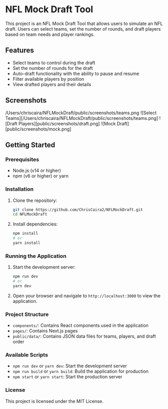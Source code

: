 # NFL Mock Draft Tool

This project is an NFL Mock Draft Tool that allows users to simulate an NFL draft. Users can select teams, set the number of rounds, and draft players based on team needs and player rankings.

## Features

- Select teams to control during the draft
- Set the number of rounds for the draft
- Auto-draft functionality with the ability to pause and resume
- Filter available players by position
- View drafted players and their details

## Screenshots
/Users/chriscaira/NFLMockDraft/public/screenshots/teams.png
![Select Teams][/Users/chriscaira/NFLMockDraft/public/screenshots/teams.png]
![Draft Players][public/screenshots/draft.png]
![Mock Draft][public/screenshots/mock.png]

## Getting Started

### Prerequisites

- Node.js (v14 or higher)
- npm (v6 or higher) or yarn

### Installation

1. Clone the repository:

   ```bash
   git clone https://github.com/ChrisCaira2/NFLMockDraft.git
   cd NFLMockDraft
   ```

2. Install dependencies:

   ```bash
   npm install
   # or
   yarn install
   ```

### Running the Application

1. Start the development server:

   ```bash
   npm run dev
   # or
   yarn dev
   ```

2. Open your browser and navigate to `http://localhost:3000` to view the application.

### Project Structure

- `components/`: Contains React components used in the application
- `pages/`: Contains Next.js pages
- `public/data/`: Contains JSON data files for teams, players, and draft order

### Available Scripts

- `npm run dev` or `yarn dev`: Start the development server
- `npm run build` or `yarn build`: Build the application for production
- `npm start` or `yarn start`: Start the production server


### License

This project is licensed under the MIT License.
